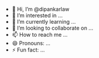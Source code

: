 - 👋 Hi, I’m @dipankarlaw
- 👀 I’m interested in ...
- 🌱 I’m currently learning ...
- 💞️ I’m looking to collaborate on ...
- 📫 How to reach me ...
- 😄 Pronouns: ...
- ⚡ Fun fact: ...

<!---
dipankarlaw/dipankarlaw is a ✨ special ✨ repository because its `README.md` (this file) appears on your GitHub profile.
You can click the Preview link to take a look at your changes.
--->
